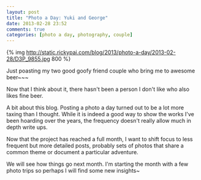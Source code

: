 ```yaml
---
layout: post
title: "Photo a Day: Yuki and George"
date: 2013-02-28 23:52
comments: true
categories: [photo a day, photography, couple]
---
```


{% img http://static.rickypai.com/blog/2013/photo-a-day/2013-02-28/D3P_9855.jpg 800 %}

Just poasting my two good goofy friend couple who bring me to awesome beer~~~

Now that I think about it, there hasn't been a person I don't like who also likes fine beer.

A bit about this blog. Posting a photo a day turned out to be a lot more taxing than I thought. While it is indeed a good way to show the works I've been hoarding over the years, the frequency doesn't really allow much in depth write ups.

Now that the project has reached a full month, I want to shift focus to less frequent but more detailed posts, probably sets of photos that share a common theme or document a particular adventure.

We will see how things go next month. I'm starting the month with a few photo trips so perhaps I will find some new insights~